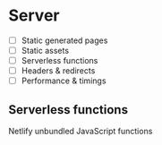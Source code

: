 # Server

- [ ] Static generated pages
- [ ] Static assets
- [ ] Serverless functions
- [ ] Headers & redirects
- [ ] Performance & timings

## Serverless functions

Netlify unbundled JavaScript functions